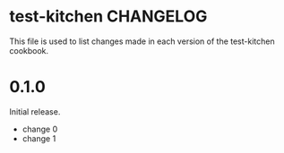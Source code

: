 # test-kitchen CHANGELOG

This file is used to list changes made in each version of the test-kitchen cookbook.

# 0.1.0

Initial release.

- change 0
- change 1

